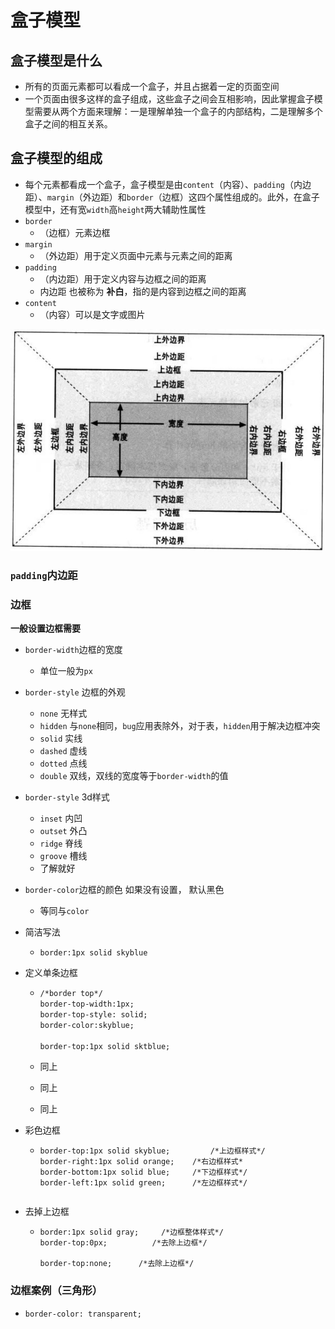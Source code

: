 # 盒子模型

## 盒子模型是什么

* 所有的页面元素都可以看成一个盒子，并且占据着一定的页面空间
* 一个页面由很多这样的盒子组成，这些盒子之间会互相影响，因此掌握盒子模型需要从两个方面来理解：一是理解单独一个盒子的内部结构，二是理解多个盒子之间的相互关系。

## 盒子模型的组成

* 每个元素都看成一个盒子，盒子模型是由`content`（内容）、`padding`（内边距）、`margin`（外边距）和`border`（边框）这四个属性组成的。此外，在盒子模型中，还有宽`width`高`height`两大辅助性属性
* `border`
  * （边框）元素边框
* `margin`
  * （外边距）用于定义页面中元素与元素之间的距离
* `padding` 
  * （内边距）用于定义内容与边框之间的距离
  * 内边距 也被称为 **补白**，指的是内容到边框之间的距离
* `content`
  * （内容）可以是文字或图片




![](html/img/盒子模型.jpg)

### `padding`内边距







### 边框

**一般设置边框需要**

- `border-width`边框的宽度  

  - 单位一般为`px`

- `border-style` 边框的外观 

  - `none`  无样式
  - `hidden`  与`none`相同，`bug`应用表除外，对于表，`hidden`用于解决边框冲突
  - `solid`   实线
  - `dashed`  虚线
  - `dotted` 点线
  - `double`  双线，双线的宽度等于`border-width`的值

- `border-style` 3d样式

  - `inset`  内凹
  - `outset`  外凸
  - `ridge`  脊线
  - `groove`  槽线   
  - 了解就好

- `border-color`边框的颜色  如果没有设置， 默认黑色

  - 等同与`color`

- 简洁写法

  - `border:1px solid skyblue`

- 定义单条边框

  - ```html
    /*border top*/
    border-top-width:1px;
    border-top-style: solid;
    border-color:skyblue;

    border-top:1px solid sktblue;
    ```

  - 同上

  - 同上

  - 同上

- 彩色边框

  - ```
    border-top:1px solid skyblue;         /*上边框样式*/
    border-right:1px solid orange;    /*右边框样式*
    border-bottom:1px solid blue;     /*下边框样式*/
    border-left:1px solid green;      /*左边框样式*/
    ```

  ```

  ```

- 去掉上边框

  - ```
    border:1px solid gray;     /*边框整体样式*/
    border-top:0px;          /*去除上边框*/

    border-top:none;      /*去除上边框*/
    ```

### 边框案例（三角形）

- ```
  border-color: transparent;
  ```

  ​